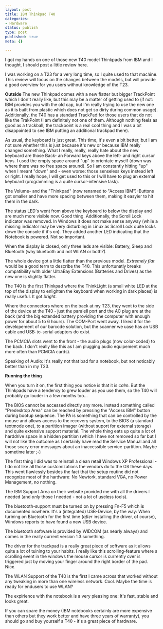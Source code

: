```yaml
---
layout: post
title: IBM Thinkpad T40
categories:
- Hardware
status: publish
type: post
published: true
meta: {}

---
```

I got my hands on one of those new T40 model Thinkpads from IBM and I thought, I should post a little review here.

I was working on a T23 for a very long time, so I quite used to that machine. This review will focus on the changes between the models, but will provide a good overview for you users without knowledge of the T23.

<b>Outside</b>
The new Thinkpad comes with a new flatter but bigger TrackPoint which I don't really like, but this may be a matter of getting used to (if not: IBM provides you with the old cap, but I'm really trying to use the new one as it is built from plastic which does not get so dirty during common usage). Additionally, the T40 has a standard TrackPad for those users that do not like the TrakPoint (I am definitely not one of them. Although nothing feels as good as a trackball, the trackpoint is a real cool thing and I was a bit disappointed to see IBM putting an additional trackpad there).

As usual, the keyboard is just great. This time, it's even a bit better, but I am not sure whether this is just because it's new or because IBM really changed something. What I really, really, really hate about the new keyboard are those Back- an Forward keys above the left- and right cursor keys. I used the empty space around "up" to orientate myself (down was where there was no free space around). So I am constantly hitting "up" when I meant "down" and - even worse: those senseless keys instead left or right. I really hope, I will get used to this or I will have to plug an external keyboard (programming is a quite cursor-intensive task).

The Volume- and the "Thinkpad"  (now renamed to "Access IBM")-Buttons got smaller and have more spacing between them, making it easyier to hit them in the dark.

The status LED's went from above the keyboard to below the display and are much more visible now. Good thing. Additionally, the Scroll Lock indicator was removed. In Windows it does not make sense anyway (while a missing indicator may be very disturbing in Linux as Scroll Lock quite locks down the console if it's on). They added another LED indicating that the Notebook is powered. Not so important.

When the display is closed, only three leds are visible: Battery, Sleep and Bluetooth (why bluetooth and not WLAN or both?).

The whole device got a little flatter than the previous model. <i>Extremely flat</i> would be a good term to describe the T40. This unfortunatly breaks compatibility with older UltraBay Extensions (Batteries and Drives) as the new one is slightly flatter.

The T40 is the first Thinkpad where the ThinkLight (a small white LED at the top of the display to enlighten the keyboard when working in dark places) is really useful. It got <i>bright</i>.

Where the connectors where on the back at my T23, they went to the side of the device at the T40 - just the paralell port and the AC plug are at the back (and the big extended battery providing the computer with enough power for about 5 to 6 hours). The COM-Port went away. I liked it for the developement of our barcode solution, but the scanner we uase has an USB cable and USB-to-serial adaptors do exist.

The PCMCIA slots went to the front - the audio plugs (now color-coded) to the back. I don't really like this as I am plugging audio equipement much more often than PCMCIA cards).

Speaking of Audio: It's really not that bad for a notebook, but not noticably better than in my T23.

<b>Running the thing</b>

When you turn it on, the first thing you notice is that it is <i>calm</i>. But the Thinkpads have a tendency to grew louder as you use them, so the T40 will probably go louder in a few months too...

The BIOS cannot be accessed directly any more. Instead something called "Predesktop Area" can be reached by pressing the "Access IBM" button during bootup sequence. The PA is something that can be controlled by the mouse and allows access to the recovery system, to the BIOS (a standard textmode one), to a partition imager (without suport for external storage) and quite extensive support material. The whole thing eats up quite a lot of harddrive space in a hidden partition (which I have not removed so far but I will not like the outcome as I certainly have read the Service Manual and all those scary error messages about an inaccessible service-partition. Maybe sometime later ;-)

The first thing I did was to reinstall a clean retail Windows XP Professional - I do not like all those customizations the vendors do to the OS these days. This went flawlessly besides the fact that the setup routine did not recognize most of the hardware: No Newtork, standard VGA, no Power Management, no nothing.

The IBM Support Area on their website provided me with all the drivers I needed (and *only* those I needed - not a lot of useless tools).

The bluetooth-support must be turned on by pressing Fn-F5 which is documented nowhere. It's a (integrated) USB-Device, by the way: When turining on Bluetooth for the first time (*after* installing the driver, of course), Windows reports to have found a new USB device.

The bluetooth software is provided by WIDCOM (as nearly always) and comes in the really current version 1.3.something.

The driver for the trackpad is a really great piece of software as it allows quite a lot of tuining to your habits. I really like this scrolling-feature where a scrolling event in the windows the mouse cursor is currently over is triggered just by moving your finger around the right border of the pad. Nice.

The WLAN Support of the T40 is the first I came across that worked without any tweaking in more than one wireless network. Cool. Maybe the time is ready for endusers to use WLAN?

The expirience with the notebook is a very pleasing one: It's fast, stable and looks great.

If you can spare the money (IBM notebooks certainly are more expensive than others but they work better and have three years of warranty), you should go and buy yourself a T40 - it's a great piece of hardware.
